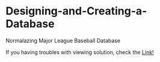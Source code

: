 # Designing-and-Creating-a-Database
Normalazing Major League Baseball Database

If you having troubles with viewing solution, check the [Link!](https://nbviewer.jupyter.org/github/Dajnowicz/Designing-and-Creating-a-Database/blob/master/Designing%20and%20Creating%20a%20Database.ipynb)
